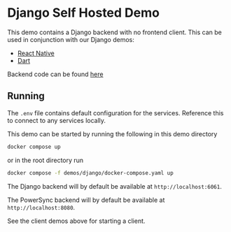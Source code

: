# Django Self Hosted Demo

This demo contains a Django backend with no frontend client. This can be used in conjunction with our Django demos:

- [React Native](https://github.com/powersync-ja/powersync-js/tree/main/demos/django-react-native-todolist)
- [Dart](https://github.com/powersync-ja/powersync.dart/tree/master/demos/django-todolist)

Backend code can be found [here](https://github.com/powersync-ja/powersync-django-backend-todolist-demo)

## Running

The `.env` file contains default configuration for the services. Reference this to connect to any services locally.

This demo can be started by running the following in this demo directory

```bash
docker compose up
```

or in the root directory run

```bash
docker compose -f demos/django/docker-compose.yaml up
```

The Django backend will by default be available at `http://localhost:6061`.

The PowerSync backend will by default be available at `http://localhost:8080`.

See the client demos above for starting a client.
